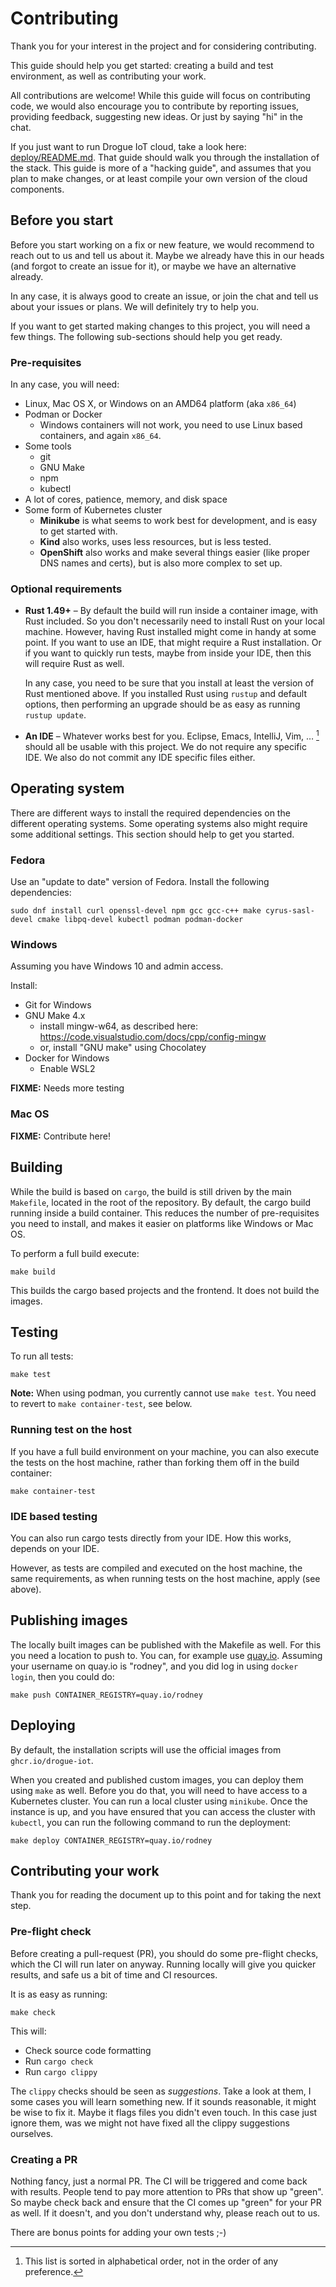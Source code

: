 
# Contributing

Thank you for your interest in the project and for considering contributing.

This guide should help you get started: creating a build and test environment, as well as contributing your work.

All contributions are welcome! While this guide will focus on contributing code, we would also encourage you to
contribute by reporting issues, providing feedback, suggesting new ideas. Or just by saying "hi" in the chat.

If you just want to run Drogue IoT cloud, take a look here: [deploy/README.md](deploy/README.adoc). That guide
should walk you through the installation of the stack. This guide is more of a "hacking guide", and assumes
that you plan to make changes, or at least compile your own version of the cloud components.

## Before you start

Before you start working on a fix or new feature, we would recommend to reach out to us and tell us about it. Maybe
we already have this in our heads (and forgot to create an issue for it), or maybe we have an alternative already.

In any case, it is always good to create an issue, or join the chat and tell us about your issues or plans. We will
definitely try to help you.

If you want to get started making changes to this project, you will need a few things. The following sub-sections
should help you get ready.

### Pre-requisites

In any case, you will need:

* Linux, Mac OS X, or Windows on an AMD64 platform (aka `x86_64`)
* Podman or Docker
  * Windows containers will not work, you need to use Linux based containers, and again `x86_64`. 
* Some tools
  * git
  * GNU Make
  * npm
  * kubectl
* A lot of cores, patience, memory, and disk space
* Some form of Kubernetes cluster
  * **Minikube** is what seems to work best for development, and is easy to get started with.
  * **Kind** also works, uses less resources, but is less tested. 
  * **OpenShift** also works and make several things easier (like proper DNS names and certs), but is
    also more complex to set up.

### Optional requirements

* **Rust 1.49+** – By default the build will run inside a container image, with Rust included. So you don't necessarily
  need to install Rust on your local machine. However, having Rust installed might come in handy at some point. If you
  want to use an IDE, that might require a Rust installation. Or if you want to quickly run tests, maybe from inside
  your IDE, then this will require Rust as well.
  
  In any case, you need to be sure that you install at least the version of Rust mentioned above. If you installed
  Rust using `rustup` and default options, then performing an upgrade should be as easy as running `rustup update`.

* **An IDE** – Whatever works best for you. Eclipse, Emacs, IntelliJ, Vim, … [^1] should all be usable with this
  project. We do not require any specific IDE. We also do not commit any IDE specific files either.

[^1]: This list is sorted in alphabetical order, not in the order of any preference.

## Operating system

There are different ways to install the required dependencies on the different operating systems. Some operating
systems also might require some additional settings. This section should help to get you started.

### Fedora

Use an "update to date" version of Fedora. Install the following dependencies:

    sudo dnf install curl openssl-devel npm gcc gcc-c++ make cyrus-sasl-devel cmake libpq-devel kubectl podman podman-docker

### Windows

Assuming you have Windows 10 and admin access.

Install:

* Git for Windows
* GNU Make 4.x
  * install mingw-w64, as described here: https://code.visualstudio.com/docs/cpp/config-mingw
  * or, install "GNU make" using Chocolatey
* Docker for Windows
  * Enable WSL2

**FIXME:** Needs more testing

### Mac OS

**FIXME:** Contribute here!

## Building

While the build is based on `cargo`, the build is still driven by the main `Makefile`, located in
the root of the repository. By default, the cargo build running inside a build container. This reduces
the number of pre-requisites you need to install, and makes it easier on platforms like Windows or Mac OS.

To perform a full build execute:

    make build

This builds the cargo based projects and the frontend. It does not build the images.

## Testing

To run all tests:

    make test

**Note:** When using podman, you currently cannot use `make test`. You need to revert
to `make container-test`, see below.

### Running test on the host

If you have a full build environment on your machine, you can also execute the tests on the host machine,
rather than forking them off in the build container:

    make container-test

### IDE based testing

You can also run cargo tests directly from your IDE. How this works, depends on your IDE.

However, as tests are compiled and executed on the host machine, the same requirements, as when running
tests on the host machine, apply (see above).

## Publishing images

The locally built images can be published with the Makefile as well. For this you need a location to push to.
You can, for example use [quay.io](https://quay.io). Assuming your username on quay.io is "rodney", and
you did log in using `docker login`, then you could do:

    make push CONTAINER_REGISTRY=quay.io/rodney

## Deploying

By default, the installation scripts will use the official images from `ghcr.io/drogue-iot`.

When you created and published custom images, you can deploy them using `make` as well. Before you
do that, you will need to have access to a Kubernetes cluster. You can run a local cluster using `minikube`.
Once the instance is up, and you have ensured that you can access the cluster with `kubectl`, you can run
the following command to run the deployment:

    make deploy CONTAINER_REGISTRY=quay.io/rodney

## Contributing your work

Thank you for reading the document up to this point and for taking the next step.

### Pre-flight check

Before creating a pull-request (PR), you should do some pre-flight checks, which the CI will run later on anyway.
Running locally will give you quicker results, and safe us a bit of time and CI resources.

It is as easy as running:

    make check

This will:

* Check source code formatting
* Run `cargo check`
* Run `cargo clippy`

The `clippy` checks should be seen as *suggestions*. Take a look at them, I some cases you will learn something new. If
it sounds reasonable, it might be wise to fix it. Maybe it flags files you didn't even touch. In this case just ignore
them, was we might not have fixed all the clippy suggestions ourselves.

### Creating a PR

Nothing fancy, just a normal PR. The CI will be triggered and come back with results. People tend to pay more attention
to PRs that show up "green". So maybe check back and ensure that the CI comes up "green" for your PR as well. If it
doesn't, and you don't understand why, please reach out to us.

There are bonus points for adding your own tests ;-)
